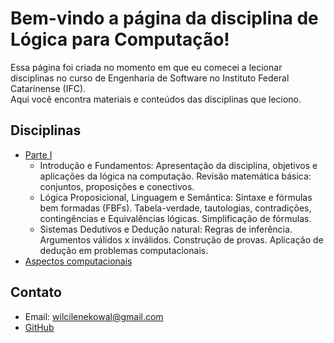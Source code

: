 # Bem-vindo a página da disciplina de Lógica para Computação!

Essa página foi criada no momento em que eu comecei a lecionar disciplinas no curso de Engenharia de Software no Instituto Federal Catarinense (IFC).  
Aqui você encontra materiais e conteúdos das disciplinas que leciono.

## Disciplinas
- [Parte I](/introducao)
  - Introdução e Fundamentos: Apresentação da disciplina, objetivos e aplicações da lógica na computação. Revisão matemática básica: conjuntos, proposições e conectivos.
  - Lógica Proposicional, Linguagem e Semântica: Sintaxe e fórmulas bem formadas (FBFs). Tabela-verdade, tautologias, contradições, contingências e Equivalências lógicas. Simplificação de fórmulas.
  - Sistemas Dedutivos e Dedução natural: Regras de inferência. Argumentos válidos x inválidos. Construção de provas. Aplicação de dedução em problemas computacionais.
- [Aspectos computacionais](aspectoscomputacionais.md)

## Contato
- Email: wilcilenekowal@gmail.com
- [GitHub](https://github.com/wilcilene)
